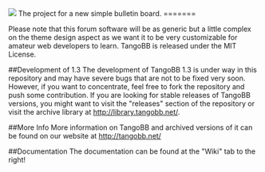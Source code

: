<img src="https://raw.githubusercontent.com/TangoBB/TangoBB/master/public/img/tango_logo.png" />
The project for a new simple bulletin board.
=======

Please note that this forum software will be as generic but a little complex on the theme design aspect as we want it to be very customizable for amateur web developers to learn.
TangoBB is released under the MIT License.

##Development of 1.3
The development of TangoBB 1.3 is under way in this repository and may have severe bugs that are not to be fixed very soon. However, if you want to concentrate,
feel free to fork the repository and push some contribution. If you are looking for stable releases of TangoBB versions, you might want to visit the "releases"
section of the repository or visit the archive library at http://library.tangobb.net/.

##More Info
More information on TangoBB and archived versions of it can be found on our website at http://tangobb.net/

##Documentation
The documentation can be found at the "Wiki" tab to the right!
